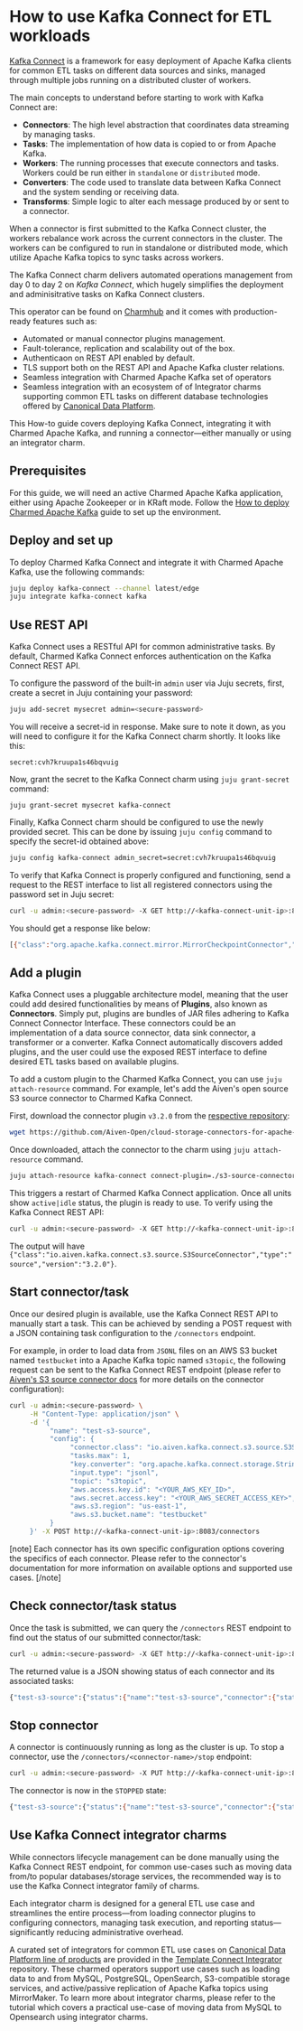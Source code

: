 # How to use Kafka Connect for ETL workloads

[Kafka Connect](https://kafka.apache.org/documentation/#connect) is a framework for easy deployment of Apache Kafka clients for common ETL tasks on different data sources and sinks, managed through multiple jobs running on a distributed cluster of workers.

The main concepts to understand before starting to work with Kafka Connect are:

- **Connectors**: The high level abstraction that coordinates data streaming by managing tasks.
- **Tasks**: The implementation of how data is copied to or from Apache Kafka.
- **Workers**: The running processes that execute connectors and tasks. Workers could be run either in `standalone` or `distributed` mode.
- **Converters**: The code used to translate data between Kafka Connect and the system sending or receiving data.
- **Transforms**: Simple logic to alter each message produced by or sent to a connector.

When a connector is first submitted to the Kafka Connect cluster, the workers rebalance work across the current connectors in the cluster. The workers can be configured to run in standalone or distributed mode, which utilize Apache Kafka topics to sync tasks across workers.

The Kafka Connect charm delivers automated operations management from day 0 to day 2 on *Kafka Connect*, which hugely simplifies the deployment and adminisitrative tasks on Kafka Connect clusters.

This operator can be found on [Charmhub](https://charmhub.io/kafka-connect) and it comes with production-ready features such as:

- Automated or manual connector plugins management.
- Fault-tolerance, replication and scalability out of the box.
- Authenticaon on REST API enabled by default.
- TLS support both on the REST API and Apache Kafka cluster relations.
- Seamless integration with Charmed Apache Kafka set of operators
- Seamless integration with an ecosystem of of Integrator charms supporting common ETL tasks on different database technologies offered by [Canonical Data Platform](https://canonical.com/data).

This How-to guide covers deploying Kafka Connect, integrating it with Charmed Apache Kafka, and running a connector—either manually or using an integrator charm.

## Prerequisites

For this guide, we will need an active Charmed Apache Kafka application, either using Apache Zookeeper or in KRaft mode. Follow the [How to deploy Charmed Apache Kafka](https://discourse.charmhub.io/t/charmed-kafka-documentation-how-to-deploy/13261) guide to set up the environment. 

## Deploy and set up

To deploy Charmed Kafka Connect and integrate it with Charmed Apache Kafka, use the following commands:

```bash
juju deploy kafka-connect --channel latest/edge
juju integrate kafka-connect kafka
```

## Use REST API 

Kafka Connect uses a RESTful API for common administrative tasks. By default, Charmed Kafka Connect enforces authentication on the Kafka Connect REST API. 

To configure the password of the built-in `admin` user via Juju secrets, first, create a secret in Juju containing your password:

```bash
juju add-secret mysecret admin=<secure-password>
```

You will receive a secret-id in response. Make sure to note it down, as you will need to configure it for the Kafka Connect charm shortly. It looks like this:

```
secret:cvh7kruupa1s46bqvuig
```

Now, grant the secret to the Kafka Connect charm using `juju grant-secret` command:

```
juju grant-secret mysecret kafka-connect
```

Finally, Kafka Connect charm should be configured to use the newly provided secret. This can be done by issuing `juju config` command to specify the secret-id obtained above:

```bash
juju config kafka-connect admin_secret=secret:cvh7kruupa1s46bqvuig
```

To verify that Kafka Connect is properly configured and functioning, send a request to the REST interface to list all registered connectors using the password set in Juju secret:

```bash
curl -u admin:<secure-password> -X GET http://<kafka-connect-unit-ip>:8083/connector-plugins
```

You should get a response like below:

```bash
[{"class":"org.apache.kafka.connect.mirror.MirrorCheckpointConnector","type":"source","version":"3.9.0-ubuntu1"},{"class":"org.apache.kafka.connect.mirror.MirrorHeartbeatConnector","type":"source","version":"3.9.0-ubuntu1"},{"class":"org.apache.kafka.connect.mirror.MirrorSourceConnector","type":"source","version":"3.9.0-ubuntu1"}]
```

## Add a plugin

Kafka Connect uses a pluggable architecture model, meaning that the user could add desired functionalities by means of **Plugins**, also known as **Connectors**. Simply put, plugins are bundles of JAR files adhering to Kafka Connect Connector Interface. These connectors could be an implementation of a data source connector, data sink connector, a transformer or a converter. Kafka Connect automatically discovers added plugins, and the user could use the exposed REST interface to define desired ETL tasks based on available plugins.

To add a custom plugin to the Charmed Kafka Connect, you can use `juju attach-resource` command. For example, let's add the Aiven's open source S3 source connector to Charmed Kafka Connect.

First, download the connector plugin `v3.2.0` from the [respective repository](https://github.com/Aiven-Open/cloud-storage-connectors-for-apache-kafka):

```bash
wget https://github.com/Aiven-Open/cloud-storage-connectors-for-apache-kafka/releases/download/v3.2.0/s3-source-connector-for-apache-kafka-3.2.0.tar
```

Once downloaded, attach the connector to the charm using `juju attach-resource` command.

```bash
juju attach-resource kafka-connect connect-plugin=./s3-source-connector-for-apache-kafka-3.2.0.tar
```

This triggers a restart of Charmed Kafka Connect application. Once all units show `active|idle` status, the plugin is ready to use. To verify using the Kafka Connect REST API:

```bash
curl -u admin:<secure-password> -X GET http://<kafka-connect-unit-ip>:8083/connector-plugins
```

The output will have  `{"class":"io.aiven.kafka.connect.s3.source.S3SourceConnector","type":"source","version":"3.2.0"}`.

## Start connector/task

Once our desired plugin is available, use the Kafka Connect REST API to manually start a task. This can be achieved by sending a POST request with a JSON containing task configuration to the `/connectors` endpoint. 

For example, in order to load data from `JSONL` files on an AWS S3 bucket named `testbucket` into a Apache Kafka topic named `s3topic`, the following request can be sent to the Kafka Connect REST endpoint (please refer to [Aiven's S3 source connector docs](https://github.com/Aiven-Open/cloud-storage-connectors-for-apache-kafka/tree/main/s3-source-connector#readme) for more details on the connector configuration):

```bash
curl -u admin:<secure-password> \
     -H "Content-Type: application/json" \
     -d '{
          "name": "test-s3-source",
          "config": {
               "connector.class": "io.aiven.kafka.connect.s3.source.S3SourceConnector",
               "tasks.max": 1,
               "key.converter": "org.apache.kafka.connect.storage.StringConverter",
               "input.type": "jsonl",
               "topic": "s3topic",
               "aws.access.key.id": "<YOUR_AWS_KEY_ID>",
               "aws.secret.access.key": "<YOUR_AWS_SECRET_ACCESS_KEY>",
               "aws.s3.region": "us-east-1",
               "aws.s3.bucket.name": "testbucket"
          }
     }' -X POST http://<kafka-connect-unit-ip>:8083/connectors
```

[note]
Each connector has its own specific configuration options covering the specifics of each connector. Please refer to the connector's documentation for more information on available options and supported use cases.
[/note]

## Check connector/task status

Once the task is submitted, we can query the `/connectors` REST endpoint to find out the status of our submitted connector/task:

```bash
curl -u admin:<secure-password> -X GET http://<kafka-connect-unit-ip>:8083/connectors?expand=status
```

The returned value is a JSON showing status of each connector and its associated tasks:

```bash
{"test-s3-source":{"status":{"name":"test-s3-source","connector":{"state":"RUNNING","worker_id":"10.150.221.240:8083"},"tasks":[{"id":0,"state":"RUNNING","worker_id":"10.150.221.240:8083"}],"type":"source"}}}
```

## Stop connector

A connector is continuously running as long as the cluster is up. To stop a connector, use the `/connectors/<connector-name>/stop` endpoint:

```bash
curl -u admin:<secure-password> -X PUT http://<kafka-connect-unit-ip>:8083/connectors/test-s3-source/stop
```

The connector is now in the `STOPPED` state:

```bash
{"test-s3-source":{"status":{"name":"test-s3-source","connector":{"state":"STOPPED","worker_id":"10.150.221.240:8083"},"tasks":[],"type":"source"}}}
```

## Use Kafka Connect integrator charms

While connectors lifecycle management can be done manually using the Kafka Connect REST endpoint, for common use-cases such as moving data from/to popular databases/storage services, the recommended way is to use the Kafka Connect integrator family of charms. 

Each integrator charm is designed for a general ETL use case and streamlines the entire process—from loading connector plugins to configuring connectors, managing task execution, and reporting status—significantly reducing administrative overhead.

A curated set of integrators for common ETL use cases on [Canonical Data Platform line of products](https://canonical.com/data) are provided in the [Template Connect Integrator](https://github.com/canonical/template-connect-integrator) repository. These charmed operators support use cases such as loading data to and from MySQL, PostgreSQL, OpenSearch, S3-compatible storage services, and active/passive replication of Apache Kafka topics using MirrorMaker. To learn more about integrator charms, please refer to the tutorial which covers a practical use-case of moving data from MySQL to Opensearch using integrator charms.

